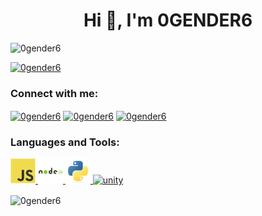 <h1 align="center">Hi 👋, I'm 0GENDER6</h1>

<p align="left"> <img src="https://komarev.com/ghpvc/?username=0gender6&label=Profile%20views&color=0e75b6&style=flat" alt="0gender6" /> </p>

<p align="left"> <a href="https://twitter.com/0gender6" target="blank"><img src="https://img.shields.io/twitter/follow/0gender6?logo=twitter&style=for-the-badge" alt="0gender6" /></a> </p>

<h3 align="left">Connect with me:</h3>
<p align="left">
<a href="https://twitter.com/0gender6" target="blank"><img align="center" src="https://raw.githubusercontent.com/rahuldkjain/github-profile-readme-generator/master/src/images/icons/Social/twitter.svg" alt="0gender6" height="30" width="40" /></a>
<a href="https://instagram.com/0gender6" target="blank"><img align="center" src="https://raw.githubusercontent.com/rahuldkjain/github-profile-readme-generator/master/src/images/icons/Social/instagram.svg" alt="0gender6" height="30" width="40" /></a>
<a href="https://www.youtube.com/c/0gender6" target="blank"><img align="center" src="https://raw.githubusercontent.com/rahuldkjain/github-profile-readme-generator/master/src/images/icons/Social/youtube.svg" alt="0gender6" height="30" width="40" /></a>
</p>

<h3 align="left">Languages and Tools:</h3>
<p align="left"> <a href="https://developer.mozilla.org/en-US/docs/Web/JavaScript" target="_blank" rel="noreferrer"> <img src="https://raw.githubusercontent.com/devicons/devicon/master/icons/javascript/javascript-original.svg" alt="javascript" width="40" height="40"/> </a> <a href="https://nodejs.org" target="_blank" rel="noreferrer"> <img src="https://raw.githubusercontent.com/devicons/devicon/master/icons/nodejs/nodejs-original-wordmark.svg" alt="nodejs" width="40" height="40"/> </a> <a href="https://www.python.org" target="_blank" rel="noreferrer"> <img src="https://raw.githubusercontent.com/devicons/devicon/master/icons/python/python-original.svg" alt="python" width="40" height="40"/> </a> <a href="https://unity.com/" target="_blank" rel="noreferrer"> <img src="https://www.vectorlogo.zone/logos/unity3d/unity3d-icon.svg" alt="unity" width="40" height="40"/> </a> </p>

<p><img align="center" src="https://github-readme-stats.vercel.app/api/top-langs?username=0gender6&show_icons=true&locale=en&layout=compact" alt="0gender6" /></p>
